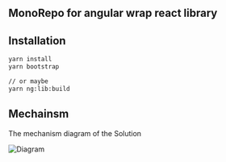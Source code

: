 ## MonoRepo for angular wrap react library


## Installation

```sh
yarn install
yarn bootstrap

// or maybe
yarn ng:lib:build
```

## Mechainsm

The mechanism diagram of the Solution

![Diagram](https://user-images.githubusercontent.com/5636512/117467990-d2ad8e00-af86-11eb-950c-35e1b08de755.png)

